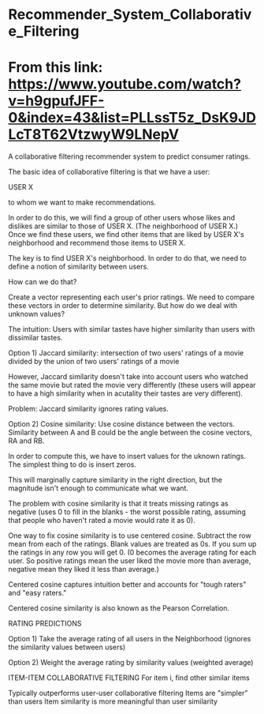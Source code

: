 # Recommender_System_Collaborative_Filtering
# From this link: https://www.youtube.com/watch?v=h9gpufJFF-0&index=43&list=PLLssT5z_DsK9JDLcT8T62VtzwyW9LNepV
A collaborative filtering recommender system to predict consumer ratings.

The basic idea of collaborative filtering is that we have a user:

USER X

to whom we want to make recommendations.

In order to do this, we will find a group of other users whose likes and dislikes are similar to those of USER X. (The neighborhood of USER X.) Once we find these users, we find other items that are liked by USER X's neighborhood and recommend those items to USER X.

The key is to find USER X's neighborhood. In order to do that, we need to define a notion of similarity between users.

How can we do that?

Create a vector representing each user's prior ratings.
We need to compare these vectors in order to determine similarity. But how do we deal with unknown values?

The intuition: Users with similar tastes have higher similarity than users with dissimilar tastes.

Option 1) Jaccard similarity: intersection of two users' ratings of a movie divided by the union of two users' ratings of a movie

However, Jaccard similarity doesn't take into account users who watched the same movie but rated the movie very differently (these users will appear to have a high similarity when in acutality their tastes are very different).

Problem: Jaccard similarity ignores rating values.

Option 2) Cosine similarity: Use cosine distance between the vectors. Similarity between A and B could be the angle between the cosine vectors, RA and RB.

In order to compute this, we have to insert values for the uknown ratings. The simplest thing to do is insert zeros.

This will marginally capture similarity in the right direction, but the magnitude isn't enough to communicate what we want.

The problem with cosine similarity is that it treats missing ratings as negative (uses 0 to fill in the blanks - the worst possible rating, assuming that people who haven't rated a movie would rate it as 0).

One way to fix cosine similarity is to use centered cosine. Subtract the row mean from each of the ratings. Blank values are treated as 0s. If you sum up the ratings in any row you will get 0. (0 becomes the average rating for each user. So positive ratings mean the user liked the movie more than average, negative mean they liked it less than average.)

Centered cosine captures intuition better and accounts for "tough raters" and "easy raters."

Centered cosine similarity is also known as the Pearson Correlation.

RATING PREDICTIONS

Option 1) Take the average rating of all users in the Neighborhood
(ignores the similarity values between users)

Option 2) Weight the average rating by similarity values (weighted average)


ITEM-ITEM COLLABORATIVE FILTERING
For item i, find other similar items

Typically outperforms user-user collaborative filtering
Items are "simpler" than users
Item similarity is more meaningful than user similarity
